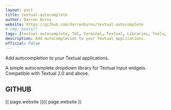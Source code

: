 ```yaml
---
layout: post
title: textual-autocomplete
author: Darren Burns
website: https://github.com/darrenburns/textual-autocomplete
# img: posts/?
tags: [textual-autocomplete, TUI, Terminal, Textual, Libraries, Tools, CLI, Python, Rich, Textualize, Plugins]
description: Add autocompletion to your Textual applications.
official: False
---
```

Add autocompletion to your Textual applications.

A simple autocomplete dropdown library for Textual Input widgets.
Compatible with Textual 2.0 and above.

## GITHUB
[{ page.website }]({ page.website })
